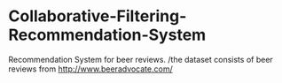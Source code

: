 # Collaborative-Filtering-Recommendation-System
Recommendation System for beer reviews.
/the dataset consists of beer reviews from http://www.beeradvocate.com/
